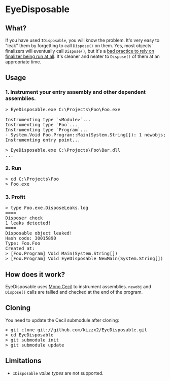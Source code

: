 # EyeDisposable

## What?

If you have used `IDisposable`, you will know the problem. It's very easy to "leak" them by forgetting to call `Dispose()` on them. Yes, most objects' finalizers will eventually call `Dispose()`, but it's a [bad practice to rely on finalizer being run at all](http://blogs.msdn.com/b/oldnewthing/archive/2010/08/09/10047586.aspx). It's cleaner and neater to `Dispose()` of them at an appropriate time.

## Usage

### 1. Instrument your entry assembly and other dependent assemblies.

<pre>
&gt; EyeDisposable.exe C:\Projects\Foo\Foo.exe

Instrumenting type `&lt;Module&gt;`...
Instrumenting type `Foo`...
Instrumenting type `Program`...
- System.Void Foo.Program::Main(System.String[]): 1 newobjs; 0 disposes
Instrumenting entry point...

&gt; EyeDisposable.exe C:\Projects\Foo\Bar.dll
...
</pre>

### 2. Run

<pre>
&gt; cd C:\Projects\Foo
&gt; Foo.exe
</pre>

### 3. Profit

<pre>
&gt; type Foo.exe.DisposeLeaks.log
====
Disposer check
1 leaks detected!
====
Disposable object leaked!
Hash code: 30015890
Type: Foo.Foo
Created at:
&gt; [Foo.Program] Void Main(System.String[])
&gt; [Foo.Program] Void EyeDisposable_NewMain(System.String[])
</pre>

## How does it work?

EyeDisposable uses [Mono.Cecil](http://www.mono-project.com/Cecil) to instrument assemblies. `newobj` and `Dispose()` calls are tallied and checked at the end of the program.

## Cloning

You need to update the Cecil submodule after cloning:

<pre>
> git clone git://github.com/kizzx2/EyeDisposable.git
> cd EyeDisposable
> git submodule init
> git submodule update
</pre>

## Limitations

- `IDisposable` _value types_ are not supported.
